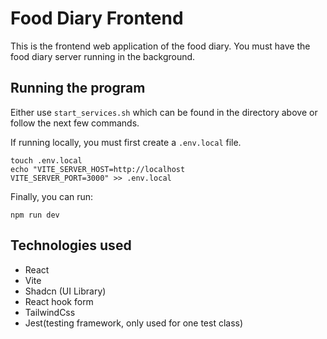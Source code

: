 # Food Diary Frontend

This is the frontend web application of the food diary. You must have the food diary server running in the background.

## Running the program

Either use `start_services.sh` which can be found in the directory above or follow the next few commands.

If running locally, you must first create a `.env.local` file.

```shell
touch .env.local
echo "VITE_SERVER_HOST=http://localhost
VITE_SERVER_PORT=3000" >> .env.local
```

Finally, you can run:

```shell
npm run dev
```

## Technologies used

- React
- Vite
- Shadcn (UI Library)
- React hook form
- TailwindCss
- Jest(testing framework, only used for one test class)

